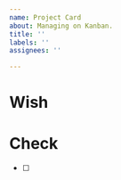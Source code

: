 ```yaml
---
name: Project Card
about: Managing on Kanban.
title: ''
labels: ''
assignees: ''

---
```


# Wish 
 
 
# Check 
 
- [ ] <record>
